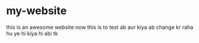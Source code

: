 # my-website
this is an awesome website
now this is to test
ab aur kiya
ab change kr raha hu
ye hi kiya hi abi tk
